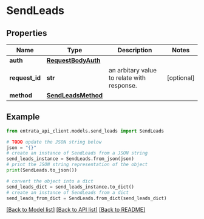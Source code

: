 # SendLeads


## Properties

Name | Type | Description | Notes
------------ | ------------- | ------------- | -------------
**auth** | [**RequestBodyAuth**](RequestBodyAuth.md) |  | 
**request_id** | **str** | an arbitary value to relate with response. | [optional] 
**method** | [**SendLeadsMethod**](SendLeadsMethod.md) |  | 

## Example

```python
from entrata_api_client.models.send_leads import SendLeads

# TODO update the JSON string below
json = "{}"
# create an instance of SendLeads from a JSON string
send_leads_instance = SendLeads.from_json(json)
# print the JSON string representation of the object
print(SendLeads.to_json())

# convert the object into a dict
send_leads_dict = send_leads_instance.to_dict()
# create an instance of SendLeads from a dict
send_leads_from_dict = SendLeads.from_dict(send_leads_dict)
```
[[Back to Model list]](../README.md#documentation-for-models) [[Back to API list]](../README.md#documentation-for-api-endpoints) [[Back to README]](../README.md)



